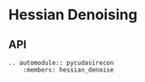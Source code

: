 # Hessian Denoising

## API

```{eval-rst}
.. automodule:: pycudasirecon
    :members: hessian_denoise
```
